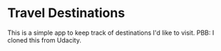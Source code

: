 # Travel Destinations

This is a simple app to keep track of destinations I'd like to visit.
PBB: I cloned this from Udacity.
